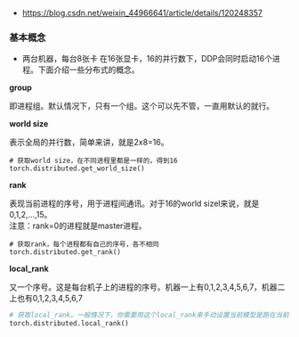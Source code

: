 - https://blog.csdn.net/weixin_44966641/article/details/120248357




### 基本概念

- 两台机器，每台8张卡
在16张显卡，16的并行数下，DDP会同时启动16个进程。下面介绍一些分布式的概念。

**group**

即进程组。默认情况下，只有一个组。这个可以先不管，一直用默认的就行。

**world size**

表示全局的并行数，简单来讲，就是2x8=16。

```python3
# 获取world size，在不同进程里都是一样的，得到16
torch.distributed.get_world_size()
```

**rank**

表现当前进程的序号，用于进程间通讯。对于16的world sizel来说，就是0,1,2,…,15。  
注意：rank=0的进程就是master进程。

```text
# 获取rank，每个进程都有自己的序号，各不相同
torch.distributed.get_rank()
```

**local_rank**

又一个序号。这是每台机子上的进程的序号。机器一上有0,1,2,3,4,5,6,7，机器二上也有0,1,2,3,4,5,6,7

```python
# 获取local_rank。一般情况下，你需要用这个local_rank来手动设置当前模型是跑在当前机器的哪块GPU上面的。
torch.distributed.local_rank()
```